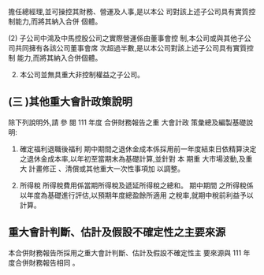 擔任總經理,並可操控其財務、營運及人事,是以本公 司對該上述子公司具有實質控制能力,而將其納入合併 個體。

(2) 子公司中鴻及中馬控股公司之實際營運係由董事會控 制,本公司或與其他子公司共同擁有各該公司董事會席 次超過半數,是以本公司對該上述子公司具有實質控制 能力,而將其納入合併個體。

2. 本公司並無具重大非控制權益之子公司。

## (三 )其他重大會計政策說明

 除下列說明外,請 參 閱 111 年度 合併財務報告之重 大會計政 策彙總及編製基礎說明:
1. 確定福利退職後福利 期中期間之退休金成本係採用前一年度結束日依精算決定 之退休金成本率,以年初至當期末為基礎計算,並針對 本 期重 大市場波動,及重大 計畫修正 、清償或其他重大一次性事項加 以調整。

2. 所得稅 所得稅費用係當期所得稅及遞延所得稅之總和。 期中期間 之所得稅係以年度為基礎進行評估,以預期年度總盈餘所適用 之稅率,就期中稅前利益予以計算。

## 重大會計判斷、估計及假設不確定性之主要來源

本合併財務報告所採用之重大會計判斷、估計及假設不確定性主 要來源與 111 年度合併財務報告相同 。
